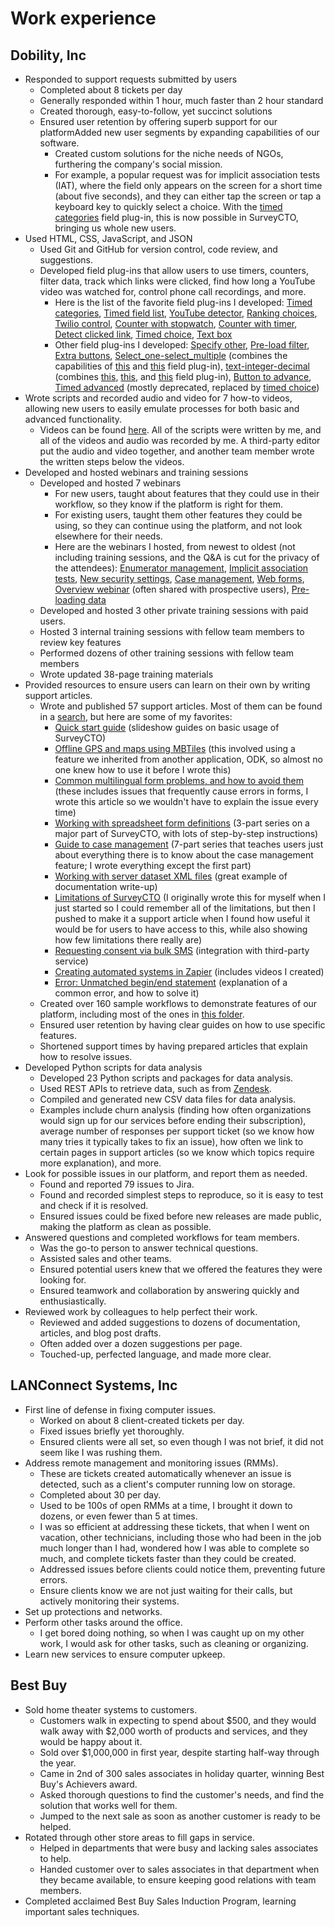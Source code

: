 # Work experience

## Dobility, Inc

* Responded to support requests submitted by users
  * Completed about 8 tickets per day
  * Generally responded within 1 hour, much faster than 2 hour standard
  * Created thorough, easy-to-follow, yet succinct solutions
  * Ensured user retention by offering superb support for our platformAdded new user segments by expanding capabilities of our software.
    * Created custom solutions for the niche needs of NGOs, furthering the company's social mission.
    * For example, a popular request was for implicit association tests (IAT), where the field only appears on the screen for a short time (about five seconds), and they can either tap the screen or tap a keyboard key to quickly select a choice. With the [timed categories](https://github.com/surveycto/timed-categories) field plug-in, this is now possible in SurveyCTO, bringing us whole new users.
* Used HTML, CSS, JavaScript, and JSON
  * Used Git and GitHub for version control, code review, and suggestions.
  * Developed field plug-ins that allow users to use timers, counters, filter data, track which links were clicked, find how long a YouTube video was watched for, control phone call recordings, and more.
    * Here is the list of the favorite field plug-ins I developed: [Timed categories](https://github.com/surveycto/timed-categories), [Timed field list](https://github.com/surveycto/timed-field-list), [YouTube detector](https://github.com/surveycto/youtube-detector), [Ranking choices](https://github.com/surveycto/ranking-choices), [Twilio control](https://github.com/surveycto/twilio-control), [Counter with stopwatch](https://github.com/surveycto/counter-with-stopwatch), [Counter with timer](https://github.com/surveycto/counter-with-timer), [Detect clicked link](https://github.com/surveycto/detect-clicked-link), [Timed choice](https://github.com/surveycto/timed-choice), [Text box](https://github.com/surveycto/text-box)
    * Other field plug-ins I developed: [Specify other](https://github.com/surveycto/specify-other), [Pre-load filter](https://github.com/surveycto/preload-filter), [Extra buttons](https://github.com/surveycto/extra-buttons), [Select_one-select_multiple](https://github.com/surveycto/select_one-select_multiple) (combines the capabilities of [this](https://github.com/surveycto/baseline-select_one) and [this](https://github.com/surveycto/baseline-select_multiple) field plug-in), [text-integer-decimal](https://github.com/surveycto/text-integer-decimal) (combines [this](https://github.com/surveycto/baseline-text), [this](https://github.com/surveycto/baseline-integer), and [this](https://github.com/surveycto/baseline-decimal) field plug-in), [Button to advance](https://github.com/surveycto/button-to-advance), [Timed advanced](https://github.com/surveycto/timed-advance) (mostly deprecated, replaced by [timed choice](https://github.com/surveycto/timed-choice))
* Wrote scripts and recorded audio and video for 7 how-to videos, allowing new users to easily emulate processes for both basic and advanced functionality.
  * Videos can be found [here](https://support.surveycto.com/hc/en-us/sections/11936432191763-How-to-videos). All of the scripts were written by me, and all of the  videos and audio was recorded by me. A third-party editor put the audio and video together, and another team member wrote the written steps below the videos.
* Developed and hosted webinars and training sessions
  * Developed and hosted 7 webinars
    * For new users, taught about features that they could use in their workflow, so they know if the platform is right for them.
    * For existing users, taught them other features they could be using, so they can continue using the platform, and not look elsewhere for their needs.
    * Here are the webinars I hosted, from newest to oldest (not including training sessions, and the Q&A is cut for the privacy of the attendees): [Enumerator management](https://www.surveycto.com/videos/new-enumerator-management-tools-webinar/), [Implicit association tests](https://www.surveycto.com/videos/iat-plugin-webinar/), [New security settings](https://www.surveycto.com/videos/spring-2021-release-webinar-recording/), [Case management](https://www.surveycto.com/videos/case-management-webinar-recording/), [Web forms](https://www.surveycto.com/videos/web-forms-webinar-recording/), [Overview webinar](https://www.surveycto.com/videos/overview-webinar-2021/) (often shared with prospective users), [Pre-loading data](https://www.surveycto.com/videos/preloading-data-webinar/)
  * Developed and hosted 3 other private training sessions with paid users.
  * Hosted 3 internal training sessions with fellow team members to review key features
  * Performed dozens of other training sessions with fellow team members
  * Wrote updated 38-page training materials
* Provided resources to ensure users can learn on their own by writing support articles.
  * Wrote and published 57 support articles. Most of them can be found in a [search](https://www.google.com/search?q=site:support.surveycto.com+%22Max+S.+Haberman%22), but here are some of my favorites:
    * [Quick start guide](https://support.surveycto.com/hc/en-us/articles/360051557414-Quick-start-guide-SurveyCTO-basics-in-a-few-easy-steps) (slideshow guides on basic usage of SurveyCTO)
    * [Offline GPS and maps using MBTiles](https://support.surveycto.com/hc/en-us/articles/360037854914-Offline-GPS-and-maps-using-MBTiles) (this involved using a feature we inherited from another application, ODK, so almost no one knew how to use it before I wrote this)
    * [Common multilingual form problems, and how to avoid them](https://support.surveycto.com/hc/en-us/articles/360041729414-Common-multilingual-form-problems-and-how-to-avoid-them) (these includes issues that frequently cause errors in forms, I wrote this article so we wouldn't have to explain the issue every time)
    * [Working with spreadsheet form definitions](https://support.surveycto.com/hc/en-us/articles/4613295552275-Working-with-spreadsheet-form-definitions-1-Creating-and-uploading) (3-part series on a major part of SurveyCTO, with lots of step-by-step instructions)
    * [Guide to case management](https://support.surveycto.com/hc/en-us/articles/360060634413-Guide-to-case-management-part-2-Creating-cases) (7-part series that teaches users just about everything there is to know about the case management feature; I wrote everything except the first part)
    * [Working with server dataset XML files](https://support.surveycto.com/hc/en-us/articles/1500000322461-Working-with-server-dataset-XML-files) (great example of documentation write-up)
    * [Limitations of SurveyCTO](https://support.surveycto.com/hc/en-us/articles/360045646133-Limitations-of-SurveyCTO) (I originally wrote this for myself when I just started so I could remember all of the limitations, but then I pushed to make it a support article when I found how useful it would be for users to have access to this, while also showing how few limitations there really are)
    * [Requesting consent via bulk SMS](https://support.surveycto.com/hc/en-us/articles/360047234214-Requesting-consent-via-bulk-SMS) (integration with third-party service)
    * [Creating automated systems in Zapier](https://support.surveycto.com/hc/en-us/articles/360041366714-Creating-automated-systems-with-Zapier) (includes videos I created)
    * [Error: Unmatched begin/end statement](https://support.surveycto.com/hc/en-us/articles/360053526874-Error-Unmatched-begin-end-statement) (explanation of a common error, and how to solve it)
  * Created over 160 sample workflows to demonstrate features of our platform, including most of the ones in [this folder](https://drive.google.com/drive/folders/1TDX12lzehKDOSziAT-iHgHopb8EJDkuG).
  * Ensured user retention by having clear guides on how to use specific features.
  * Shortened support times by having prepared articles that explain how to resolve issues.
* Developed Python scripts for data analysis
  * Developed 23 Python scripts and packages for data analysis.
  * Used REST APIs to retrieve data, such as from [Zendesk](https://developer.zendesk.com/api-reference/).
  * Compiled and generated new CSV data files for data analysis.
  * Examples include churn analysis (finding how often organizations would sign up for our services before ending their subscription), average number of responses per support ticket (so we know how many tries it typically takes to fix an issue), how often we link to certain pages in support articles (so we know which topics require more explanation), and more.
* Look for possible issues in our platform, and report them as needed.
  * Found and reported 79 issues to Jira.
  * Found and recorded simplest steps to reproduce, so it is easy to test and check if it is resolved.
  * Ensured issues could be fixed before new releases are made public, making the platform as clean as possible.
* Answered questions and completed workflows for team members.
  * Was the go-to person to answer technical questions.
  * Assisted sales and other teams.
  * Ensured potential users knew that we offered the features they were looking for.
  * Ensured teamwork and collaboration by answering quickly and enthusiastically.
* Reviewed work by colleagues to help perfect their work.
  * Reviewed and added suggestions to dozens of documentation, articles, and blog post drafts.
  * Often added over a dozen suggestions per page.
  * Touched-up, perfected language, and made more clear.

## LANConnect Systems, Inc

* First line of defense in fixing computer issues.
  * Worked on about 8 client-created tickets per day.
  * Fixed issues briefly yet thoroughly.
  * Ensured clients were all set, so even though I was not brief, it did not seem like I was rushing them.
* Address remote management and monitoring issues (RMMs).
  * These are tickets created automatically whenever an issue is detected, such as a client's computer running low on storage.
  * Completed about 30 per day.
  * Used to be 100s of open RMMs at a time, I brought it down to dozens, or even fewer than 5 at times.
  * I was so efficient at addressing these tickets, that when I went on vacation, other technicians, including those who had been in the job much longer than I had, wondered how I was able to complete so much, and complete tickets faster than they could be created.
  * Addressed issues before clients could notice them, preventing future errors.
  * Ensure clients know we are not just waiting for their calls, but actively monitoring their systems.
* Set up protections and networks.
* Perform other tasks around the office.
  * I get bored doing nothing, so when I was caught up on my other work, I would ask for other tasks, such as cleaning or organizing.
* Learn new services to ensure computer upkeep.

## Best Buy

* Sold home theater systems to customers.
  * Customers walk in expecting to spend about $500, and they would walk away with $2,000 worth of products and services, and they would be happy about it.
  * Sold over $1,000,000 in first year, despite starting half-way through the year.
  * Came in 2nd of 300 sales associates in holiday quarter, winning Best Buy's Achievers award.
  * Asked thorough questions to find the customer's needs, and find the solution that works well for them.
  * Jumped to the next sale as soon as another customer is ready to be helped.
* Rotated through other store areas to fill gaps in service.
  * Helped in departments that were busy and lacking sales associates to help.
  * Handed customer over to sales associates in that department when they became available, to ensure keeping good relations with team members.
* Completed acclaimed Best Buy Sales Induction Program, learning important sales techniques.
